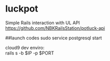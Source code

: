 # luckpot
Simple Rails interaction with UL API  
https://github.com/NBKRailsStation/potluck-api


##launch codes
sudo service postgresql start  

cloud9 dev enviro:    
rails s -b $IP -p $PORT


